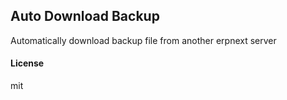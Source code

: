 ## Auto Download Backup

Automatically download backup file from another erpnext server

#### License

mit